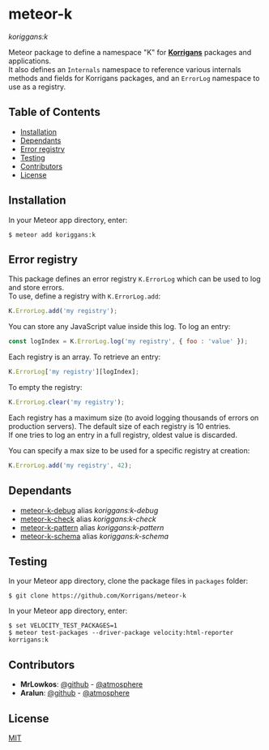 # meteor-k

*koriggans:k*

Meteor package to define a namespace "K" for
[**Korrigans**][1] packages and applications.  
It also defines an `Internals` namespace to reference various internals
methods and fields for Korrigans packages, and an `ErrorLog` namespace
to use as a registry.

## Table of Contents

-   [Installation](#installation)
-   [Dependants](#dependants)
-   [Error registry](#error-registry)
-   [Testing](#testing)
-   [Contributors](#contributors)
-   [License](#license)

## Installation

In your Meteor app directory, enter:

    $ meteor add koriggans:k

## Error registry

This package defines an error registry `K.ErrorLog` which can be used to
log and store errors.  
To use, define a registry with `K.ErrorLog.add`:

```javascript
K.ErrorLog.add('my registry');
```

You can store any JavaScript value inside this log. To log an entry:

```javascript
const logIndex = K.ErrorLog.log('my registry', { foo : 'value' });
```

Each registry is an array. To retrieve an entry:

```javascript
K.ErrorLog['my registry'][logIndex];
```

To empty the registry:

```javascript
K.ErrorLog.clear('my registry');
```

Each registry has a maximum size (to avoid logging thousands of errors on
production servers). The default size of each registry is 10 entries.  
If one tries to log an entry in a full registry, oldest value is discarded.

You can specify a max size to be used for a specific registry at creation:

```javascript
K.ErrorLog.add('my registry', 42);
```

## Dependants

-   [meteor-k-debug][2] alias *koriggans:k-debug*
-   [meteor-k-check][3] alias *koriggans:k-check*
-   [meteor-k-pattern][4] alias *koriggans:k-pattern*
-   [meteor-k-schema][5] alias *koriggans:k-schema*

## Testing

In your Meteor app directory, clone the package files in `packages` folder:

    $ git clone https://github.com/Korrigans/meteor-k

In your Meteor app directory, enter:

    $ set VELOCITY_TEST_PACKAGES=1
    $ meteor test-packages --driver-package velocity:html-reporter korrigans:k

## Contributors

-   **MrLowkos**: [@github][6] - [@atmosphere][7]
-   **Aralun**: [@github][8] - [@atmosphere][9]

## License

[MIT](../master/LICENSE)

[1]: https://github.com/Korrigans
[2]: https://github.com/Korrigans/meteor-k-debug
[3]: https://github.com/Korrigans/meteor-k-check
[4]: https://github.com/Korrigans/meteor-k-pattern
[5]: https://github.com/Korrigans/meteor-k-schema
[6]: https://github.com/MrLowkos
[7]: https://atmospherejs.com/mrlowkos
[8]: https://github.com/Aralun
[9]: https://atmospherejs.com/aralun
